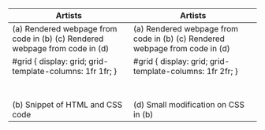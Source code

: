 | Artists | Artists |
| --- | --- |
| (a) Rendered webpage from code in (b) (c) Rendered webpage from code in (d) | (a) Rendered webpage from code in (b) (c) Rendered webpage from code in (d) |
| #grid { display: grid; grid-template-columns: 1fr 1fr; } | #grid { display: grid; grid-template-columns: 1fr 2fr; } |
|  |  |
|   |   |
|   |   |
|   |   |
|   |   |
|   |   |
|    |    |
| (b) Snippet of HTML and CSS code | (d) Small modification on CSS in (b) |
